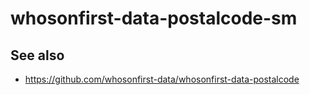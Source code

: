 # whosonfirst-data-postalcode-sm

## See also

* https://github.com/whosonfirst-data/whosonfirst-data-postalcode
